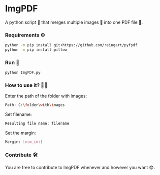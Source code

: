 # ImgPDF
A python script  🐍 that merges multiple images 📁 into one PDF file 📃.

### Requirements ⚙️
```bash
python -m pip install git+https://github.com/reingart/pyfpdf
python -m pip install pillow
```

### Run 🏁
```bash
python ImgPDF.py
```
###  How to use it? 🧠❔

Enter the path of the folder with images:
```bash
Path: C:\folder\with\images
```
Set filename:
```bash
Resulting file name: filename
```
Set the margin:
```bash
Margin: [num_int]
```
### Contribute 🛠️

You are free to contribute to ImgPDF whenever and however you want 😎.
